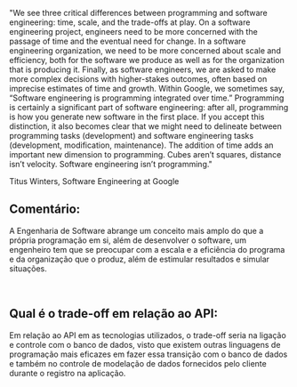 <p> "We see three critical differences between programming and software engineering: time, scale, and the trade-offs at play. On a software engineering project, 
  engineers need to be more concerned with the passage of time and the eventual need for change. In a software engineering organization, 
  we need to be more concerned about scale and efficiency, both for the software we produce as well as for the organization that is 
  producing it. Finally, as software engineers, we are asked to make more complex decisions with higher-stakes outcomes, often based 
  on imprecise estimates of time and growth. Within Google, we sometimes say, “Software engineering is programming integrated over time.” 
  Programming is certainly a significant part of software engineering: after all, programming is how you generate new software in the first place. 
  If you accept this distinction, it also becomes clear that we might need to delineate between programming tasks (development) and software engineering 
  tasks (development, modification, maintenance). The addition of time adds an important new dimension to programming. Cubes aren’t squares, distance isn’t velocity. 
  Software engineering isn’t programming." </p>

<p> Titus Winters, Software Engineering at Google </p>

<h2> Comentário: </h2>

<p> A Engenharia de Software abrange um conceito mais amplo do que a própria programação em si, além de desenvolver o software, um engenheiro tem que se preocupar com a escala e a eficiência do programa e da organização que o produz, além de estimular resultados e simular situações.</p>

<br>

<h2> Qual é o trade-off em relação ao API: </h2>

<p> Em relação ao API em as tecnologias utilizados, o trade-off seria na ligação e controle com o banco de dados, visto que existem outras linguagens de programação mais eficazes em fazer essa transição com o banco de dados e também no controle de modelação de dados fornecidos pelo cliente durante o registro na aplicação. </p>
